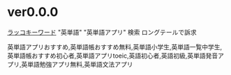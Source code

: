 # ver0.0.0
[ラッコキーワード](https://rakkokeyword.com/result/suggest?q=%E8%8B%B1%E5%8D%98%E8%AA%9E)  "英単語" "英単語アプリ"  検索  ロングテールで訴求

英単語アプリおすすめ,英単語帳おすすめ無料,英単語小学生,英単語一覧中学生,英単語帳おすすめ初心者,英単語アプリtoeic,英語初心者,英語初級,英単語発音アプリ,英単語勉強アプリ無料,英単語文法アプリ                          




